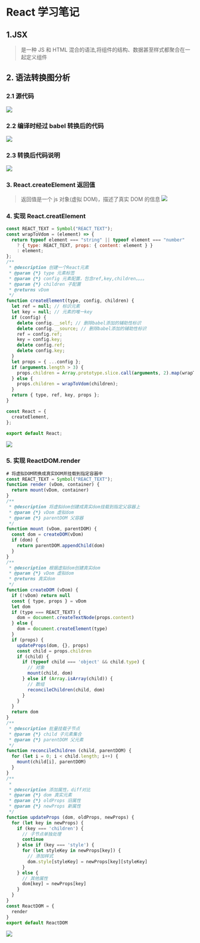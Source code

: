 # React 学习笔记

## 1.JSX

> 是一种 JS 和 HTML 混合的语法,将组件的结构、数据甚至样式都聚合在一起定义组件

## 2. 语法转换图分析

### 2.1 源代码

![](./assets/jsx-source-code.png) 

### 2.2 编译时经过 babel 转换后的代码

![](./assets/jsx-babel-transform-code.png) 

### 2.3 转换后代码说明

![](./assets/jsx-babel-transform-code-explain.png) 

### 3. React.createElement 返回值

> 返回值是一个 js 对象(虚拟 DOM)，描述了真实 DOM 的信息
> ![](./assets/react.createment-returns.png)

### 4. 实现 React.creatElement

```js
const REACT_TEXT = Symbol("REACT_TEXT");
const wrapToVdom = (element) => {
  return typeof element === "string" || typeof element === "number"
    ? { type: REACT_TEXT, props: { content: element } }
    : element;
};
/**
 * @description 创建一个React元素
 * @param {*} type 元素标签
 * @param {*} config 元素配置，包含ref,key,children。。。。
 * @param {*} children 子配置
 * @returns vDom
 */
function createElement(type, config, children) {
  let ref = null; // 标识元素
  let key = null; // 元素的唯一key
  if (config) {
    delete config.__self; // 删除babel添加的辅助性标识
    delete config.__source; // 删除babel添加的辅助性标识
    ref = config.ref;
    key = config.key;
    delete config.ref;
    delete config.key;
  }
  let props = { ...config };
  if (arguments.length > 3) {
    props.children = Array.prototype.slice.call(arguments, 2).map(wrapToVdom);
  } else {
    props.children = wrapToVdom(children);
  }
  return { type, ref, key, props };
}

const React = {
  createElement,
};

export default React;
```

![](/assets/React.createElement-code-process.png) 

### 5. 实现 ReactDOM.render

```js
# 将虚拟DOM转换成真实DOM并挂载到指定容器中
const REACT_TEXT = Symbol("REACT_TEXT");
function render (vDom, container) {
  return mount(vDom, container)
}
/**
 * @description 将虚拟dom创建成真实dom挂载到指定父容器上
 * @param {*} vDom 虚拟dom
 * @param {*} parentDOM 父容器
 */
function mount (vDom, parentDOM) {
  const dom = createDOM(vDom)
  if (dom) {
    return parentDOM.appendChild(dom)
  }
}
/**
 * @description 根据虚拟dom创建真实dom
 * @param {*} vDom 虚拟dom
 * @returns 真实dom
 */
function createDOM (vDom) {
  if (!vDom) return null
  const { type, props } = vDom
  let dom
  if (type === REACT_TEXT) {
    dom = document.createTextNode(props.content)
  } else {
    dom = document.createElement(type)
  }
  if (props) {
    updateProps(dom, {}, props)
    const child = props.children
    if (child) {
      if (typeof child === 'object' && child.type) {
        // 对象
        mount(child, dom)
      } else if (Array.isArray(child)) {
        // 数组
        reconcileChildren(child, dom)
      }
    }
  }
  return dom
}
/**
 * @description 批量挂载子节点
 * @param {*} child 子元素集合
 * @param {*} parentDOM 父元素
 */
function reconcileChildren (child, parentDOM) {
  for (let i = 0; i < child.length; i++) {
    mount(child[i], parentDOM)
  }
}
/**
 * 
 * @description 添加属性，diff对比
 * @param {*} dom 真实元素
 * @param {*} oldProps 旧属性
 * @param {*} newProps 新属性
 */
function updateProps (dom, oldProps, newProps) {
  for (let key in newProps) {
    if (key === 'children') {
      // 子节点单独处理
      continue
    } else if (key === 'style') {
      for (let styleKey in newProps[key]) {
        // 添加样式
        dom.style[styleKey] = newProps[key][styleKey]
      }
    } else {
      // 其他属性
      dom[key] = newProps[key]
    }
  }
}
const ReactDOM = {
  render
}
export default ReactDOM
```

![](/assets/React.render-code-process.png) 

